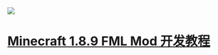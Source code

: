 <a rel="license" href="http://creativecommons.org/licenses/by-sa/4.0/">
<img src="https://note.youdao.com/yws/api/personal/file/FF222EC5FE984FD69CB0F8A07D3FAC42?method=download&shareKey=3d93062ac327f8b15bdcfa229e9b9ea8" />

# Minecraft 1.8.9 FML Mod 开发教程
